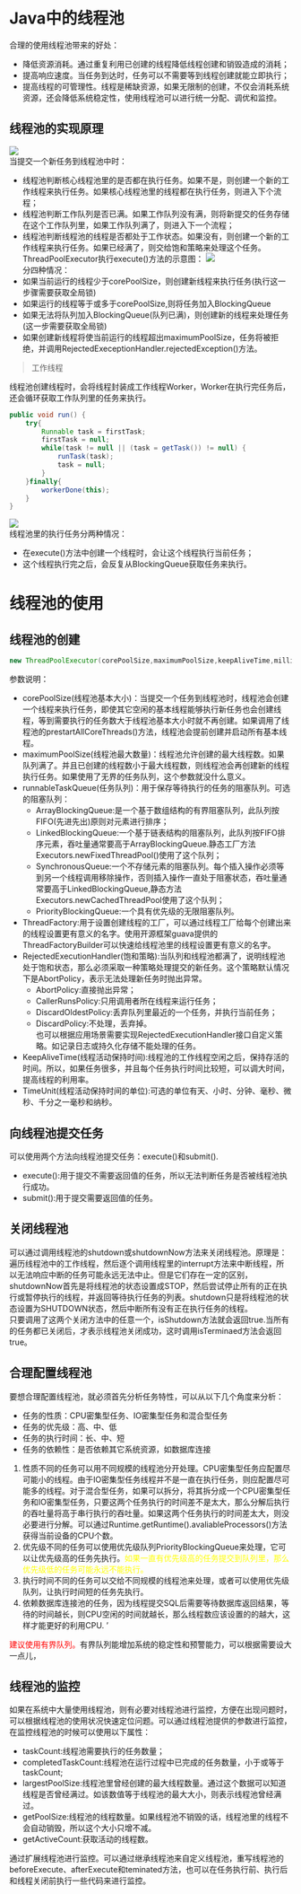 # Java中的线程池
合理的使用线程池带来的好处：
+ 降低资源消耗。通过重复利用已创建的线程降低线程创建和销毁造成的消耗；
+ 提高响应速度。当任务到达时，任务可以不需要等到线程创建就能立即执行；
+ 提高线程的可管理性。线程是稀缺资源，如果无限制的创建，不仅会消耗系统资源，还会降低系统稳定性，使用线程池可以进行统一分配、调优和监控。
## 线程池的实现原理
![](img/线程池的主要处理流程.png)  
当提交一个新任务到线程池中时：
+ 线程池判断核心线程池里的是否都在执行任务。如果不是，则创建一个新的工作线程来执行任务。如果核心线程池里的线程都在执行任务，则进入下个流程；
+ 线程池判断工作队列是否已满。如果工作队列没有满，则将新提交的任务存储在这个工作队列里，如果工作队列满了，则进入下一个流程；
+ 线程池判断线程池的线程是否都处于工作状态。如果没有，则创建一个新的工作线程来执行任务。如果已经满了，则交给饱和策略来处理这个任务。  
ThreadPoolExecutor执行execute()方法的示意图：
![](img/ThreadPoolExecutor的execute().png)  
分四种情况：
+ 如果当前运行的线程少于corePoolSize，则创建新线程来执行任务(执行这一步骤需要获取全局锁)
+ 如果运行的线程等于或多于corePoolSize,则将任务加入BlockingQueue
+ 如果无法将队列加入BlockingQueue(队列已满)，则创建新的线程来处理任务(这一步需要获取全局锁)
+ 如果创建新线程将使当前运行的线程超出maximumPoolSize，任务将被拒绝，并调用RejectedExeceptionHandler.rejectedException()方法。  
> 工作线程

线程池创建线程时，会将线程封装成工作线程Worker，Worker在执行完任务后，还会循环获取工作队列里的任务来执行。  
```java
public void run() {
    try{
        Runnable task = firstTask;
        firstTask = null;
        while(task != null || (task = getTask()) != null) {
            runTask(task);
            task = null;
        }
    }finally{
        workerDone(this);
    }
} 
```
![](img/ThreadPoolExecutor执行过程.png)  
线程池里的执行任务分两种情况：
+ 在execute()方法中创建一个线程时，会让这个线程执行当前任务；
+ 这个线程执行完之后，会反复从BlockingQueue获取任务来执行。
# 线程池的使用
## 线程池的创建
```java
new ThreadPoolExecutor(corePoolSize,maximumPoolSize,keepAliveTime,milliseconds,runnableTaskQueue,handler);
```
参数说明：  
+ corePoolSize(线程池基本大小)：当提交一个任务到线程池时，线程池会创建一个线程来执行任务，即使其它空闲的基本线程能够执行新任务也会创建线程，等到需要执行的任务数大于线程池基本大小时就不再创建。如果调用了线程池的prestartAllCoreThreads()方法，线程池会提前创建并启动所有基本线程。
+ maximumPoolSize(线程池最大数量)：线程池允许创建的最大线程数。如果队列满了。并且已创建的线程数小于最大线程数，则线程池会再创建新的线程执行任务。如果使用了无界的任务队列，这个参数就没什么意义。
+ runnableTaskQueue(任务队列)：用于保存等待执行的任务的阻塞队列。可选的阻塞队列：
    + ArrayBlockingQueue:是一个基于数组结构的有界阻塞队列，此队列按FIFO(先进先出)原则对元素进行排序；
    + LinkedBlockingQueue:一个基于链表结构的阻塞队列，此队列按FIFO排序元素，吞吐量通常要高于ArrayBlockingQueue.静态工厂方法Executors.newFixedThreadPool()使用了这个队列；
    + SynchronousQueue:一个不存储元素的阻塞队列。每个插入操作必须等到另一个线程调用移除操作，否则插入操作一直处于阻塞状态，吞吐量通常要高于LinkedBlockingQueue,静态方法Executors.newCachedThreadPool使用了这个队列；
    + PriorityBlockingQueue:一个具有优先级的无限阻塞队列。
+ ThreadFactory:用于设置创建线程的工厂，可以通过线程工厂给每个创建出来的线程设置更有意义的名字。使用开源框架guava提供的ThreadFactoryBuilder可以快速给线程池里的线程设置更有意义的名字。
+ RejectedExecutionHandler(饱和策略):当队列和线程池都满了，说明线程池处于饱和状态，那么必须采取一种策略处理提交的新任务。这个策略默认情况下是AbortPolicy，表示无法处理新任务时抛出异常。
    + AbortPolicy:直接抛出异常；
    + CallerRunsPolicy:只用调用者所在线程来运行任务；
    + DiscardOldestPolicy:丢弃队列里最近的一个任务，并执行当前任务；
    + DiscardPolicy:不处理，丢弃掉。  
也可以根据应用场景需要实现RejectedExecutionHandler接口自定义策略。如记录日志或持久化存储不能处理的任务。
+ KeepAliveTime(线程活动保持时间):线程池的工作线程空闲之后，保持存活的时间。所以，如果任务很多，并且每个任务执行时间比较短，可以调大时间，提高线程的利用率。
+ TimeUnit(线程活动保持时间的单位):可选的单位有天、小时、分钟、毫秒、微秒、千分之一毫秒和纳秒。
## 向线程池提交任务
可以使用两个方法向线程池提交任务：execute()和submit().
+ execute():用于提交不需要返回值的任务，所以无法判断任务是否被线程池执行成功。
+ submit():用于提交需要返回值的任务。
## 关闭线程池
可以通过调用线程池的shutdown或shutdownNow方法来关闭线程池。原理是：遍历线程池中的工作线程，然后逐个调用线程里的interrupt方法来中断线程，所以无法响应中断的任务可能永远无法中止。但是它们存在一定的区别，shutdownNow首先是将线程池的状态设置成STOP，然后尝试停止所有的正在执行或暂停执行的线程，并返回等待执行任务的列表。shutdown只是将线程池的状态设置为SHUTDOWN状态，然后中断所有没有正在执行任务的线程。  
只要调用了这两个关闭方法中的任意一个，isShutdown方法就会返回true.当所有的任务都已关闭后，才表示线程池关闭成功，这时调用isTerminaed方法会返回true。
## 合理配置线程池
要想合理配置线程池，就必须首先分析任务特性，可以从以下几个角度来分析：
+ 任务的性质：CPU密集型任务、IO密集型任务和混合型任务
+ 任务的优先级：高、中、低
+ 任务的执行时间：长、中、短
+ 任务的依赖性：是否依赖其它系统资源，如数据库连接
  
1. 性质不同的任务可以用不同规模的线程池分开处理。CPU密集型任务应配置尽可能小的线程。由于IO密集型任务线程并不是一直在执行任务，则应配置尽可能多的线程。对于混合型任务，如果可以拆分，将其拆分成一个CPU密集型任务和IO密集型任务，只要这两个任务执行的时间差不是太大，那么分解后执行的吞吐量将高于串行执行的吞吐量。如果这两个任务执行的时间差太大，则没必要进行分解。可以通过Runtime.getRuntime().avaliableProcessors()方法获得当前设备的CPU个数。  
2. 优先级不同的任务可以使用优先级队列PriorityBlockingQueue来处理，它可以让优先级高的任务先执行。<font color="yellow">如果一直有优先级高的任务提交到队列里，那么优先级低的任务可能永远不能执行。</font>  
3. 执行时间不同的任务可以交给不同规模的线程池来处理，或者可以使用优先级队列，让执行时间短的任务先执行。  
4. 依赖数据库连接池的任务，因为线程提交SQL后需要等待数据库返回结果，等待的时间越长，则CPU空闲的时间就越长，那么线程数应该设置的的越大，这样才能更好的利用CPU. ’
 
<font color="red">建议使用有界队列。</font>有界队列能增加系统的稳定性和预警能力，可以根据需要设大一点儿，
## 线程池的监控
如果在系统中大量使用线程池，则有必要对线程池进行监控，方便在出现问题时，可以根据线程池的使用状况快速定位问题。可以通过线程池提供的参数进行监控，在监控线程池的时候可以使用以下属性：
+ taskCount:线程池需要执行的任务数量；
+ completedTaskCount:线程池在运行过程中已完成的任务数量，小于或等于taskCount;
+ largestPoolSize:线程池里曾经创建的最大线程数量。通过这个数据可以知道线程是否曾经满过。如该数值等于线程池的最大大小，则表示线程池曾经满过。
+ getPoolSize:线程池的线程数量。如果线程池不销毁的话，线程池里的线程不会自动销毁，所以这个大小只增不减。
+ getActiveCount:获取活动的线程数。  

通过扩展线程池进行监控。可以通过继承线程池来自定义线程池，重写线程池的beforeExecute、afterExecute和teminated方法，也可以在任务执行前、执行后和线程关闭前执行一些代码来进行监控。